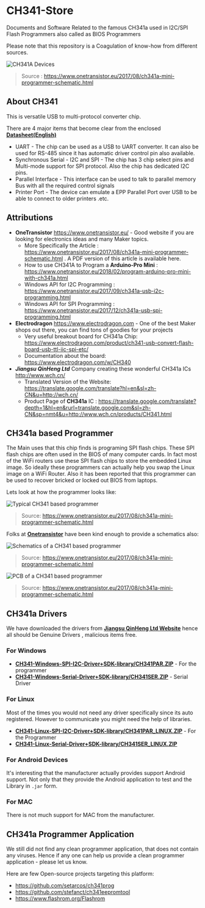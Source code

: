 # CH341-Store
Documents and Software Related to the famous CH341a used in I2C/SPI Flash Programmers also called as BIOS Programmers

Please note that this repository is a Coagulation of know-how from different sources.

![CH341A Devices](https://1.bp.blogspot.com/-RFzfABqVamg/WlEZ-s0FkxI/AAAAAAAAIqg/3L0JBCCQN9sNm4e7ST9Csczwwu7tO1OzgCLcBGAs/s1600/ch341a_products.png)
> Source : https://www.onetransistor.eu/2017/08/ch341a-mini-programmer-schematic.html

## About CH341

This is versatile USB to multi-protocol converter chip.

There are 4 major items that become clear from the enclosed **[Datasheet(English)](https://github.com/boseji/CH341-Store/raw/master/CH341_EN.pdf)**

  * UART - The chip can be used as a USB to UART converter. It can also be used for RS-485 since it has automatic driver control pin also available.
  * Synchronous Serial - I2C and SPI - The chip has 3 chip select pins and Multi-mode support for SPI protocol. Also the chip has dedicated I2C pins.
  * Parallel Interface - This interface can be used to talk to parallel memory Bus with all the required control signals
  * Printer Port - The device can emulate a EPP Parallel Port over USB to be able to connect to older printers .etc.

## Attributions

  * **OneTransistor** https://www.onetransistor.eu/ - Good website if you are looking for electronics ideas and many Maker topics.
    - More Specifically the Article : https://www.onetransistor.eu/2017/08/ch341a-mini-programmer-schematic.html . A PDF version of this article is available here.
    - How to use CH341A to Program a **Arduino-Pro Mini** : https://www.onetransistor.eu/2018/02/program-arduino-pro-mini-with-ch341a.html
    - Windows API for I2C Programming : https://www.onetransistor.eu/2017/09/ch341a-usb-i2c-programming.html
    - Windows API for SPI Programming : https://www.onetransistor.eu/2017/12/ch341a-usb-spi-programming.html
  * **Electrodragon** https://www.electrodragon.com - One of the best Maker shops out there, you can find tons of goodies for your projects
    - Very useful breakout board for CH341a Chip: https://www.electrodragon.com/product/ch341-usb-convert-flash-board-usb-ttl-iic-spi-etc/
    - Documentation about the board: https://www.electrodragon.com/w/CH340
  * ***Jiangsu QinHeng Ltd*** Company creating these wonderful CH341a ICs http://www.wch.cn/
    - Translated Version of the Website: https://translate.google.com/translate?hl=en&sl=zh-CN&u=http://wch.cn/
    - Product Page of **CH341a** IC : https://translate.google.com/translate?depth=1&hl=en&rurl=translate.google.com&sl=zh-CN&sp=nmt4&u=http://www.wch.cn/products/CH341.html
    
## CH341a based Programmer

The Main uses that this chip finds is programing SPI flash chips. These SPI flash chips are often used in the BIOS of many computer cards. In fact most of the WiFi routers use these SPI flash chips to store the embedded Linux image. So ideally these programmers can actually help you swap the Linux image on a WiFi Router. Also it has been reported that this programmer can be used to recover bricked or locked out BIOS from laptops.

Lets look at how the programmer looks like:

![Typical CH341 based programmer](https://2.bp.blogspot.com/-gweW5sI33Jo/WYXq-vJAEbI/AAAAAAAAHHE/MXFTaSMgVtkn7ueKZdjpzoOu0i7tV_pJQCLcBGAs/s1600/ch341aminiprog.jpg)
> Source: https://www.onetransistor.eu/2017/08/ch341a-mini-programmer-schematic.html

Folks at **[Onetransistor](https://www.onetransistor.eu)** have been kind enough to provide a schematics also:

![Schematics of a CH341 based programmer](https://github.com/boseji/CH341-Store/raw/master/ch341a_miniprogrammer_schematic.png)
> Source: https://www.onetransistor.eu/2017/08/ch341a-mini-programmer-schematic.html

![PCB of a CH341 based programmer](https://github.com/boseji/CH341-Store/raw/master/ch341a_pcb.jpg)
> Source: https://www.onetransistor.eu/2017/08/ch341a-mini-programmer-schematic.html

## CH341a Drivers

We have downloaded the drivers from **[Jiangsu QinHeng Ltd Website](http://www.wch.cn/products/CH341.html)** hence all should be Genuine Drivers , malicious items free.

### For Windows

  * **[CH341-Windows-SPI-I2C-Driver+SDK-library/CH341PAR.ZIP](https://github.com/boseji/CH341-Store/raw/master/CH341-Windows-SPI-I2C-Driver%2BSDK-library/CH341PAR.ZIP)** - For the programmer
  * **[CH341-Windows-Serial-Driver+SDK-library/CH341SER.ZIP](https://github.com/boseji/CH341-Store/raw/master/CH341-Windows-Serial-Driver%2BSDK-library/CH341SER.ZIP)** - Serial Driver

### For Linux

Most of the times you would not need any driver specifically since its auto registered.
However to communicate you might need the help of libraries.

 * **[CH341-Linux-SPI-I2C-Driver+SDK-library/CH341PAR_LINUX.ZIP](https://github.com/boseji/CH341-Store/raw/master/CH341-Linux-SPI-I2C-Driver%2BSDK-library/CH341PAR_LINUX.ZIP)** - For the Programmer
 * **[CH341-Linux-Serial-Driver+SDK-library/CH341SER_LINUX.ZIP](https://github.com/boseji/CH341-Store/raw/master/CH341-Linux-Serial-Driver%2BSDK-library/CH341SER_LINUX.ZIP)**

### For Android Devices

It's interesting that the manufacturer actually provides support Android support. Not only that they provide the Android application to test and the Library in `.jar` form.

### For MAC

There is not much support for MAC from the manufacturer.

## CH341a Programmer Application

We still did not find any clean programmer application, that does
not contain any viruses. Hence if any one can help us provide a clean
programmer application - please let us know.

Here are few Open-source projects targeting this platform:

 - https://github.com/setarcos/ch341prog
 - https://github.com/stefanct/ch341eepromtool
 - https://www.flashrom.org/Flashrom

